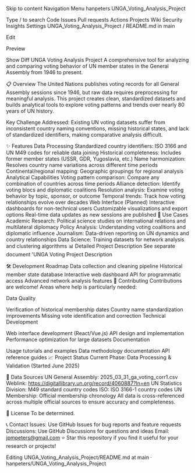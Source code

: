 Skip to content
Navigation Menu
hanpeters
UNGA_Voting_Analysis_Project

Type / to search
Code
Issues
Pull requests
Actions
Projects
Wiki
Security
Insights
Settings
UNGA_Voting_Analysis_Project
/
README.md
in
main

Edit

Preview

Show Diff
UNGA Voting Analysis Project
A comprehensive tool for analyzing and comparing voting behavior of UN member states in the General Assembly from 1946 to present.

📋 Overview
The United Nations publishes voting records for all General Assembly sessions since 1946, but raw data requires preprocessing for meaningful analysis. This project creates clean, standardized datasets and builds analytical tools to explore voting patterns and trends over nearly 80 years of UN history.

Key Challenge Addressed: Existing UN voting datasets suffer from inconsistent country naming conventions, missing historical states, and lack of standardized identifiers, making comparative analysis difficult.

✨ Features
Data Processing
Standardized country identifiers: ISO 3166 and UN M49 codes for reliable data joining
Historical completeness: Includes former member states (USSR, GDR, Yugoslavia, etc.)
Name harmonization: Resolves country name variations across different time periods
Continental/regional mapping: Geographic groupings for regional analysis
Analytical Capabilities
Voting pattern comparison: Compare any combination of countries across time periods
Alliance detection: Identify voting blocs and diplomatic coalitions
Resolution analysis: Examine voting behavior by topic, sponsor, or outcome
Temporal trends: Track how voting relationships evolve over decades
Web Interface (Planned)
Interactive dashboards for non-technical users
Customizable visualizations and export options
Real-time data updates as new sessions are published
🎯 Use Cases
Academic Research: Political science studies on international relations and multilateral diplomacy
Policy Analysis: Understanding voting coalitions and diplomatic influence
Journalism: Data-driven reporting on UN dynamics and country relationships
Data Science: Training datasets for network analysis and clustering algorithms
📊 Detailed Project Description
See separate document 'UNGA Voting Project Description

🛠️ Development Roadmap
 Data collection and cleaning pipeline
 Historical member state database
 Interactive web dashboard
 API for programmatic access
 Advanced network analysis features
🤝 Contributing
Contributions are welcome! Areas where help is particularly needed:

Data Quality

Verification of historical membership dates
Country name standardization improvements
Missing vote identification and correction
Technical Development

Web interface development (React/Vue.js)
API design and implementation
Performance optimization for large datasets
Documentation

Usage tutorials and examples
Data methodology documentation
API reference guides
📈 Project Status
Current Phase: Data Processing & Validation (Started June 2025)

📄 Data Sources
UN General Assembly: 2025_03_31_ga_voting_corr1.csv Weblink: https://digitallibrary.un.org/record/4060887?ln=en
UN Statistics Division: M49 standard country codes
ISO: ISO 3166-1 country codes
UN Membership: Official membership chronology
All data is cross-referenced across multiple official sources to ensure accuracy and completeness.

📜 License
To be determined.

📞 Contact
Issues: Use GitHub Issues for bug reports and feature requests
Discussions: Use GitHub Discussions for questions and ideas
Email: jpmpeters@gmail.com
⭐ Star this repository if you find it useful for your research or projects!

Editing UNGA_Voting_Analysis_Project/README.md at main · hanpeters/UNGA_Voting_Analysis_Project
